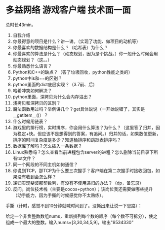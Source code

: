 # 多益网络 游戏客户端 技术面一面

总时长43min。

1. 自我介绍
2. 你最得意的项目是什么？讲一讲。（实现了功能、做项目的动机等）
8. 你最喜欢的数据结构是什么？（哈希表）为什么？
9. 你最喜欢的算法是什么？（动态规划，因为是个挑战。）你一般什么时候会用动态规划？（这。。）
10. 你最熟悉什么语言？
11. Python和C++的缺点？（答了垃圾回收，python性能之类的）
12. python中is和==的区别？
13. python里面的dict底层实现？（3.7前、后）
14. 哈希冲突如何解决？
15. python里面，深拷贝为什么会内存溢出？
16. 浅拷贝和深拷贝的区别？
17. 魔法函数用过吗？举例讲几个？get具体说说（一开始说错了，其实是__getitem__()）？
18. 什么时候用链表？
19. 游戏里的排行榜，实时排序，你会用什么算法？为什么？（这里答了归并，因为稳定+快。但应该不是想得到的答案，有追问。）归并的话，如果数值更新，排序的时间复杂度是多少？知道桶排序和跳跃表排序吗？
20. 数据库了解吗？怎么插入一条数据？
21. Linux熟悉吗？怎么查看当前进程包含server的进程？怎么删除当前目录下所有txt文件？
22. 同一个网段的不同主机如何通信？
23. 你说到TCP，那TCP为什么要三次握手？客户端在第二次握手时接收回包，如果没有收到会怎么样？
24. 递归实现斐波那契数列，有没有不使用递归的办法？（dp，备忘录）
25. 反问。岗位技术栈（主要是cocos+python）；该岗位我还需要做哪些提升（动手能力，因为手撕的时候感觉你不太熟练）。


手撕（计时，感觉不到10分钟就喊时间到了。没撕出来让说一下思路）：

给定一个非负整数数组nums，重新排列每个数的顺序（每个数不可拆分），使之组成一个最大的整数。输入nums=[3,30,34,5,9]，输出"9534330"

